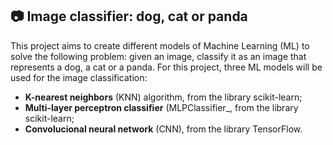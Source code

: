 ## :camera: Image classifier: dog, cat or panda
This project aims to create different models of Machine Learning (ML) to solve the following problem: given an image, classify it as an image that represents a dog, a cat or a panda. For this project, three ML models will be used for the image classification:
- __K-nearest neighbors__ (KNN) algorithm, from the library scikit-learn;
- __Multi-layer perceptron classifier__ (MLPClassifier_, from the library scikit-learn;
- __Convolucional neural network__ (CNN), from the library TensorFlow.
